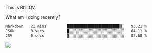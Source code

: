 This is BI1LQV.

What am I doing recently?

<!--START_SECTION:waka-->

```txt
Markdown   21 mins         ███████████████████████▒░   93.21 %
JSON       0 secs          █░░░░░░░░░░░░░░░░░░░░░░░░   04.11 %
CSV        0 secs          ▓░░░░░░░░░░░░░░░░░░░░░░░░   02.68 %
```

<!--END_SECTION:waka-->

<img src="https://github-readme-stats.vercel.app/api?username=bi1lqv&show_icons=true&count_private=true">

